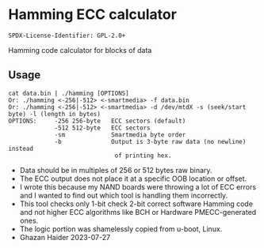 # Hamming ECC calculator

`SPDX-License-Identifier: GPL-2.0+`

Hamming code calculator for blocks of data

## Usage
```
cat data.bin | ./hamming [OPTIONS]
Or: ./hamming <-256|-512> <-smartmedia> -f data.bin
Or: ./hamming <-256|-512> <-smartmedia> -d /dev/mtdX -s (seek/start byte) -l (length in bytes)
OPTIONS:     -256 256-byte   ECC sectors (default)
             -512 512-byte   ECC sectors
             -sm             Smartmedia byte order
             -b              Output is 3-byte raw data (no newline) instead
                              of printing hex.
```

- Data should be in multiples of 256 or 512 bytes raw binary.
- The ECC output does not place it at a specific OOB location or offset.
- I wrote this because my NAND boards were throwing a lot of ECC errors and I wanted
  to find out which tool is handling them incorrectly.
- This tool checks only 1-bit check 2-bit correct software Hamming code and not higher
  ECC algorithms like BCH or Hardware PMECC-generated ones.
- The logic portion was shamelessly copied from u-boot, Linux.
- Ghazan Haider 2023-07-27
